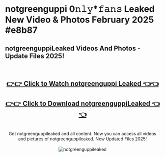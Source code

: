 # notgreenguppi 0𝚗𝚕𝚢*𝚏𝚊𝚗𝚜 Leaked New Video & Photos February 2025 #e8b87

<h2>notgreenguppiLeaked Videos And Photos - Update Files 2025!</h2>
<br>
<div align="center">
<h2><a href="https://mediaupload.pro?title=notgreenguppi&ref=11F" rel="nofollow">👉👉 Click to Watch notgreenguppi Leaked 👈👈</a></h2>
<h2><a href="https://mediaupload.pro?title=notgreenguppi&ref=11F" rel="nofollow">👉👉 Click to Download notgreenguppiLeaked 👈👈</a></h2>
<br>
Get notgreenguppileaked and all content. Now you can access all videos and pictures of notgreenguppileaked. New Updated Files 2025!
<br>
<br>
<a href="https://mediaupload.pro?title=notgreenguppi&ref=11F" rel="nofollow" data-target="animated-image.originalLink"><img src="https://i.ibb.co/Gkj2r4b/banner.png" alt="notgreenguppileaked" style="max-width: 100%; display: inline-block;" data-target="animated-image.originalImage"></a>
</div>
<br>

